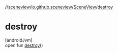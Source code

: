 //[sceneview](../../../index.md)/[io.github.sceneview](../index.md)/[SceneView](index.md)/[destroy](destroy.md)

# destroy

[androidJvm]\
open fun [destroy](destroy.md)()
